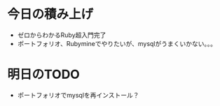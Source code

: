 # 今日の積み上げ
- ゼロからわかるRuby超入門完了
- ポートフォリオ、Rubymineでやりたいが、mysqlがうまくいかない。。。
# 明日のTODO
- ポートフォリオでmysqlを再インストール？
